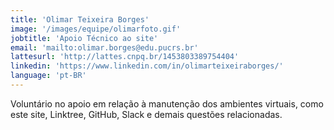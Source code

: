 ```yaml
---
title: 'Olimar Teixeira Borges'
image: '/images/equipe/olimarfoto.gif'
jobtitle: 'Apoio Técnico ao site'
email: 'mailto:olimar.borges@edu.pucrs.br'
lattesurl: 'http://lattes.cnpq.br/1453803389754404'
linkedin: 'https://www.linkedin.com/in/olimarteixeiraborges/'
language: 'pt-BR'
---
```


Voluntário no apoio em relação à manutenção dos ambientes virtuais, como este site, Linktree, GitHub, Slack e demais questões relacionadas.
